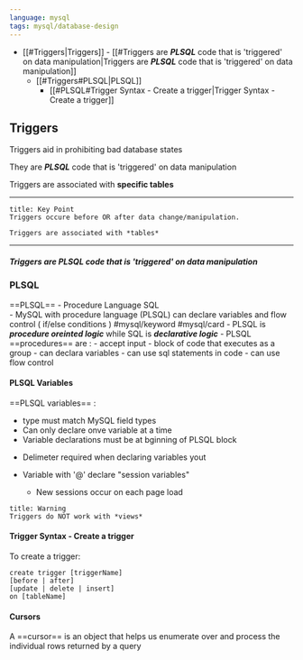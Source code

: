 ```yaml
---
language: mysql
tags: mysql/database-design
---
```




- [[#Triggers|Triggers]]
			- [[#Triggers are ***PLSQL***  code that is 'triggered' on data manipulation|Triggers are ***PLSQL***  code that is 'triggered' on data manipulation]]
	- [[#Triggers#PLSQL|PLSQL]]
		- [[#PLSQL#Trigger Syntax - Create a trigger|Trigger Syntax - Create a trigger]]



## Triggers

Triggers aid in prohibiting bad database states 

They are ***PLSQL*** code that is 'triggered' on data manipulation

Triggers are associated with **specific tables**
___
```ad-summary
title: Key Point
Triggers occure before OR after data change/manipulation.

Triggers are associated with *tables*
```
___

##### Triggers are ***PLSQL***  code that is 'triggered' on data manipulation

### PLSQL 

==PLSQL== - Procedure Language SQL   
		- MySQL with procedure language (PLSQL) can declare variables and flow control ( if/else conditions ) #mysql/keyword #mysql/card 
		- PLSQL is ***procedure oreinted logic*** while SQL is ***declarative logic***
		- PLSQL ==procedures== are :
			- accept input
			- block of code that executes as a group
			- can declara variables
			-  can use sql statements in code
			- can use flow control


#### PLSQL Variables

==PLSQL variables== :
 - type must match MySQL field types
 - Can only declare onve variable at a time
 - Variable declarations must be at bginning of PLSQL block
* Delimeter required when declaring variables
yout

* Variable with '@' declare "session variables"
	* New sessions occur on each page load
 

```ad-danger
title: Warning
Triggers do NOT work with *views*
```



#### Trigger Syntax - Create a trigger
To create a trigger:
```mysql
create trigger [triggerName]
[before | after]
[update | delete | insert]
on [tableName]

```


#### Cursors

A ==cursor== is an object that helps us enumerate over and process the individual rows returned by a query